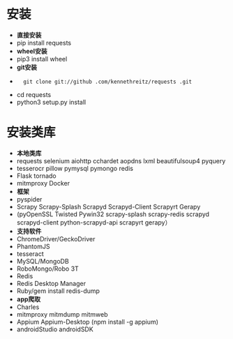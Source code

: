 # 安装
+	**直接安装**
+	pip install requests
+	**wheel安装**	
+	pip3 install wheel
+	**git安装**
+		git clone git://github .com/kennethreitz/requests .git
+	cd requests
+	python3 setup.py install
# 安装类库
+	**本地类库**
+ requests	selenium  aiohttp  cchardet  aopdns  lxml beautifulsoup4 pyquery 
+	tesserocr pillow	pymysql	pymongo	redis
+	Flask	tornado
+	mitmproxy Docker
+	**框架**
+	pyspider  
+	Scrapy  Scrapy-Splash Scrapyd Scrapyd-Client Scrapyrt
 Gerapy
+	(pyOpenSSL Twisted	Pywin32 scrapy-splash	scrapy-redis scrapyd scrapyd-client python-scrapyd-api scrapyrt gerapy）	
+	**支持软件**
+	ChromeDriver/GeckoDriver
+	PhantomJS
+	tesseract
+	MySQL/MongoDB
+	RoboMongo/Robo 3T
+	Redis
+	Redis Desktop Manager
+	Ruby/gem install redis-dump
+	**app爬取**
+	Charles
+	mitmproxy	mitmdump mitmweb
+	Appium Appium-Desktop (npm install -g appium)
+	androidStudio androidSDK
